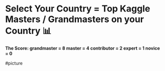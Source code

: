 # Select Your Country = Top Kaggle Masters / Grandmasters on your Country 📊

**The Score: grandmaster = 8 master = 4 contributor = 2 expert = 1 novice = 0**

#picture
